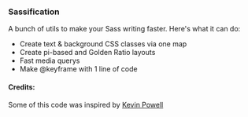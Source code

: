 ### Sassification ###

A bunch of utils to make your Sass writing faster. Here's what it can do:

- Create text & background CSS classes via one map
- Create pi-based and Golden Ratio layouts
- Fast media querys
- Make @keyframe with 1 line of code

#### Credits: #####
Some of this code was inspired by [Kevin Powell](https://www.youtube.com/channel/UCJZv4d5rbIKd4QHMPkcABCw)